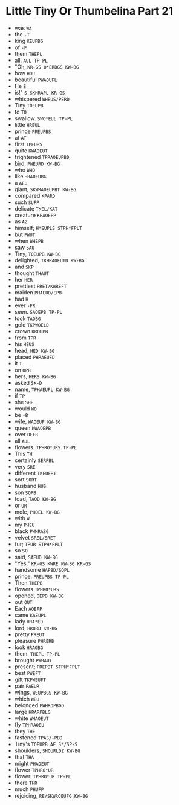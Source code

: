 # Little Tiny Or Thumbelina Part 21

* was `WA`
* the `-T`
* king `KEUPBG`
* of `-F`
* them `THEPL`
* all. `AUL TP-PL`
* "Oh, `KR-GS O*ERBGS KW-BG`
* how `HOU`
* beautiful `PWAOUFL`
* He `E`
* is!" `S SKHRAPL KR-GS`
* whispered `WHEUS/PERD`
* Tiny `TOEUPB`
* to `TO`
* swallow. `SWO*EUL TP-PL`
* little `HREUL`
* prince `PREUPBS`
* at `AT`
* first `TPEURS`
* quite `KWAOEUT`
* frightened `TPRAOEUPBD`
* bird, `PWEURD KW-BG`
* who `WHO`
* like `HRAOEUBG`
* a `AEU`
* giant, `SKWRAOEUPBT KW-BG`
* compared `KPARD`
* such `SUFP`
* delicate `TKEL/KAT`
* creature `KRAOEFP`
* as `AZ`
* himself; `H*EUPLS STPH*FPLT`
* but `PWUT`
* when `WHEPB`
* saw `SAU`
* Tiny, `TOEUPB KW-BG`
* delighted, `TKHRAOEUTD KW-BG`
* and `SKP`
* thought `THAUT`
* her `HER`
* prettiest `PRET/KWREFT`
* maiden `PHAEUD/EPB`
* had `H`
* ever `-FR`
* seen. `SAOEPB TP-PL`
* took `TAOBG`
* gold `TKPWOELD`
* crown `KROUPB`
* from `TPR`
* his `HEUS`
* head, `HED KW-BG`
* placed `PHRAEUFD`
* it `T`
* on `OPB`
* hers, `HERS KW-BG`
* asked `SK-D`
* name, `TPHAEUPL KW-BG`
* if `TP`
* she `SHE`
* would `WO`
* be `-B`
* wife, `WAOEUF KW-BG`
* queen `KWAOEPB`
* over `OEFR`
* all `AUL`
* flowers. `TPHRO*URS TP-PL`
* This `TH`
* certainly `SERPBL`
* very `SRE`
* different `TKEUFRT`
* sort `SORT`
* husband `HUS`
* son `SOPB`
* toad, `TAOD KW-BG`
* or `OR`
* mole, `PHOEL KW-BG`
* with `W`
* my `PHEU`
* black `PWHRABG`
* velvet `SREL/SRET`
* fur; `TPUR STPH*FPLT`
* so `SO`
* said, `SAEUD KW-BG`
* "Yes," `KR-GS KWRE KW-BG KR-GS`
* handsome `HAPBD/SOPL`
* prince. `PREUPBS TP-PL`
* Then `THEPB`
* flowers `TPHRO*URS`
* opened, `OEPD KW-BG`
* out `OUT`
* Each `AOEFP`
* came `KAEUPL`
* lady `HRA*ED`
* lord, `HRORD KW-BG`
* pretty `PREUT`
* pleasure `PHRERB`
* look `HRAOBG`
* them. `THEPL TP-PL`
* brought `PWRAUT`
* present; `PREPBT STPH*FPLT`
* best `PWEFT`
* gift `TKPWEUFT`
* pair `PAEUR`
* wings, `WEUPBGS KW-BG`
* which `WEU`
* belonged `PWHROPBGD`
* large `HRARPBLG`
* white `WHAOEUT`
* fly `TPHRAOEU`
* they `THE`
* fastened `TPAS/-PBD`
* Tiny's `TOEUPB AE S*/SP-S`
* shoulders, `SHOURLDZ KW-BG`
* that `THA`
* might `PHAOEUT`
* flower `TPHRO*UR`
* flower. `TPHRO*UR TP-PL`
* there `THR`
* much `PHUFP`
* rejoicing, `RE/SKWROEUFG KW-BG`
